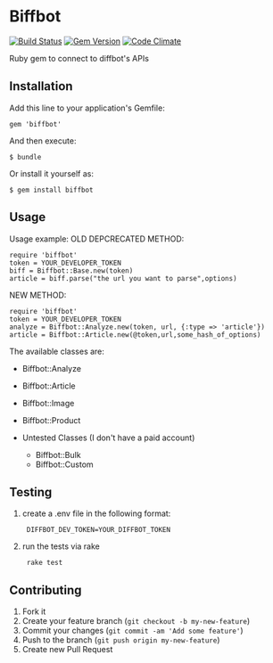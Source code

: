 # Biffbot
[![Build Status](https://travis-ci.org/tevren/biffbot.svg?branch=master)](https://travis-ci.org/tevren/biffbot) [![Gem Version](https://badge.fury.io/rb/biffbot.svg)](http://badge.fury.io/rb/biffbot) [![Code Climate](https://codeclimate.com/github/tevren/biffbot/badges/gpa.svg)](https://codeclimate.com/github/tevren/biffbot)

Ruby gem to connect to diffbot's APIs

## Installation

Add this line to your application's Gemfile:

    gem 'biffbot'

And then execute:

    $ bundle

Or install it yourself as:

    $ gem install biffbot

## Usage

Usage example:
OLD DEPCRECATED METHOD: 

    require 'biffbot'
    token = YOUR_DEVELOPER_TOKEN
	biff = Biffbot::Base.new(token)
	article = biff.parse("the url you want to parse",options)

NEW METHOD: 

    require 'biffbot'
    token = YOUR_DEVELOPER_TOKEN
    analyze = Biffbot::Analyze.new(token, url, {:type => 'article'})
    article = Biffbot::Article.new(@token,url,some_hash_of_options)


The available classes are: 
* Biffbot::Analyze
* Biffbot::Article
* Biffbot::Image
* Biffbot::Product
* Untested Classes (I don't have a paid account)

    * Biffbot::Bulk
    * Biffbot::Custom

## Testing

1. create a .env file in the following format:

        DIFFBOT_DEV_TOKEN=YOUR_DIFFBOT_TOKEN

2. run the tests via rake

        rake test

## Contributing

1. Fork it
2. Create your feature branch (`git checkout -b my-new-feature`)
3. Commit your changes (`git commit -am 'Add some feature'`)
4. Push to the branch (`git push origin my-new-feature`)
5. Create new Pull Request
